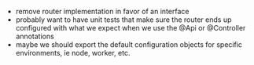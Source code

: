 - remove router implementation in favor of an interface
- probably want to have unit tests that make sure the router ends up configured with what we expect when we use the @Api or @Controller annotations
- maybe we should export the default configuration objects for specific environments, ie node, worker, etc.
